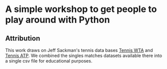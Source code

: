 # A simple workshop to get people to play around with Python

## Attribution
This work draws on Jeff Sackman's tennis data bases [Tennis WTA](https://github.com/JeffSackmann/tennis_wta) and [Tennis ATP](https://github.com/JeffSackmann/tennis_atp).
We combined the singles matches datasets available there into a single csv file for educational purposes.